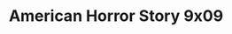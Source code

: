 ---
layout: episodio
title: "American Horror Story 9x09"
url_serie_padre: 'american-horror-story-temporada-9'
category: 'series'
anio: '2019'
capitulo: 'yes'
prev: 'capitulo-8'
proximo: ''
sandbox: allow-same-origin allow-forms
idioma: 'Subtitulado'
reproductor: 'fembed'
calidad: 'Full HD'
image_banner: 'https://res.cloudinary.com/imbriitneysam/image/upload/v1546545022/reason1-banner-min.jpg'
reproductores: ["https://api.cuevana3.io/olpremium/gd.php?file=ek5lbm9xYWNrS0xNejZabVlkSFIyTkxQb3BPWDB0UFkwY3lvbjJIRjBPQ1QwNStUck1mVG9kVExvM0djeHA3VnFybXRscUdvMWRXNHRZbU1lYXVUeDg2cGpKVmp4cXpBejYxcGsyVE4xOWE2clhlSm5hU254TStjb0plZHE1VFdsSmlyaGFER3NzWE96Nngvb2JEQzFjL2JxNVdIeHRQSXo4cXRoNXpXdXMycjIyZU1udEtUMk5DOWk0YUxzTlRYcTlPaWk1KzMwOGVXbUp5R29hUzV3SlNvYklLRWlNbmYxOG1ZYjZ6SDFBPT0"]
tags:
- Terror
---